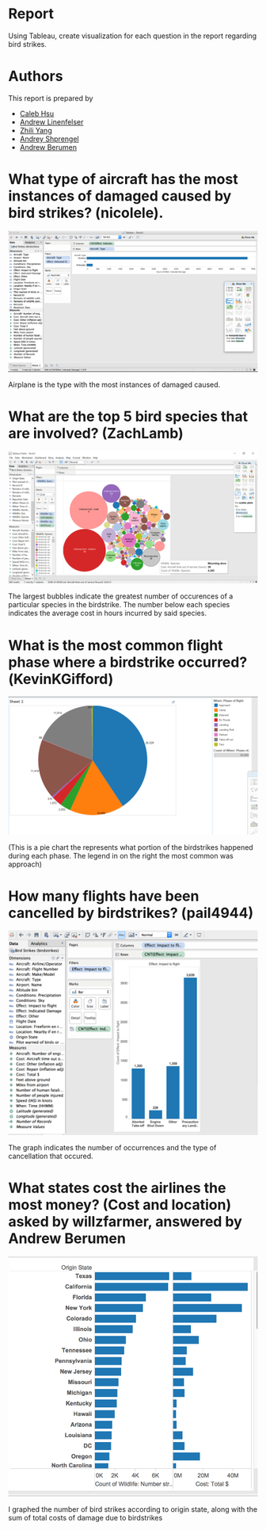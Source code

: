 # Report

Using Tableau, create visualization for each question in the report regarding
bird strikes.

# Authors

This report is prepared by
* [Caleb Hsu](https://github.com/calebhsu/)
* [Andrew Linenfelser](https://github.com/Linenfelser)
* [Zhili Yang](https://github.com/zhya215)
* [Andrey Shprengel](https://github.com/AndreyShprengel)
* [Andrew Berumen](https://github.com/anbe6083)

# What type of aircraft has the most instances of damaged caused by bird strikes? (nicolele).



![screenshot](type_of_aircraft.png)

Airplane is the type with the most instances of damaged caused.

# What are the top 5 bird species that are involved? (ZachLamb)

![screenshot](top5species.png)

The largest bubbles indicate the greatest number of occurences of a particular species in the birdstrike. The number below each species indicates the average cost in hours incurred by said species.

# What is the most common flight phase where a birdstrike occurred?(KevinKGifford)


![screenshot](whatphaseofflight.png)

(This is a pie chart the represents what portion of the birdstrikes happened during each phase.
The legend in on the right the most common was approach)

# How many flights have been cancelled by birdstrikes? (pail4944)


![screenshot](numbercancelled.png)

The graph indicates the number of occurrences and the type of cancellation that occured.

# What states cost the airlines the most money? (Cost and location) asked by willzfarmer, answered by Andrew Berumen


![screenshot](Most_money_birdstrike.png)

I graphed the number of bird strikes according to origin state, along with the sum of total costs of damage due to birdstrikes  
